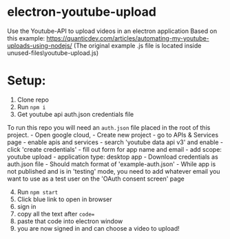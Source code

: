 # electron-youtube-upload
Use the Youtube-API to upload videos in an electron application
Based on this example: https://quanticdev.com/articles/automating-my-youtube-uploads-using-nodejs/
(The original example .js file is located inside unused-files\youtube-upload.js)

# Setup:
1) Clone repo
2) Run `npm i `
3) Get youtube api auth.json credentials file

To run this repo you will need an `auth.json` file placed in the root of this project.
    - Open google cloud, 
    - Create new project
    - go to APIs & Services page
    - enable apis and services
    - search 'youtube data api v3' and enable
    - click 'create credentials'
    - fill out form for app name and email
    - add scope: youtube upload
    - application type: desktop app
    - Download credentials as auth.json file
    - Should match format of 'example-auth.json'
    - While app is not published and is in 'testing' mode, you need to add whatever email you want to use as a test user on the 'OAuth consent screen' page

4) Run `npm start`
5) Click blue link to open in browser
6) sign in
7) copy all the text after `code=`
8) paste that code into electron window
9) you are now signed in and can choose a video to upload!

